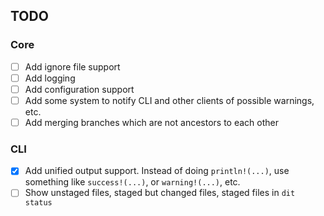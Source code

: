 ## TODO

### Core
- [ ] Add ignore file support
- [ ] Add logging
- [ ] Add configuration support
- [ ] Add some system to notify CLI and other clients of possible warnings, etc.
- [ ] Add merging branches which are not ancestors to each other

### CLI
- [x] Add unified output support. Instead of doing `println!(...)`, use something like `success!(...)`, or `warning!(...)`, etc.
- [ ] Show unstaged files, staged but changed files, staged files in `dit status`